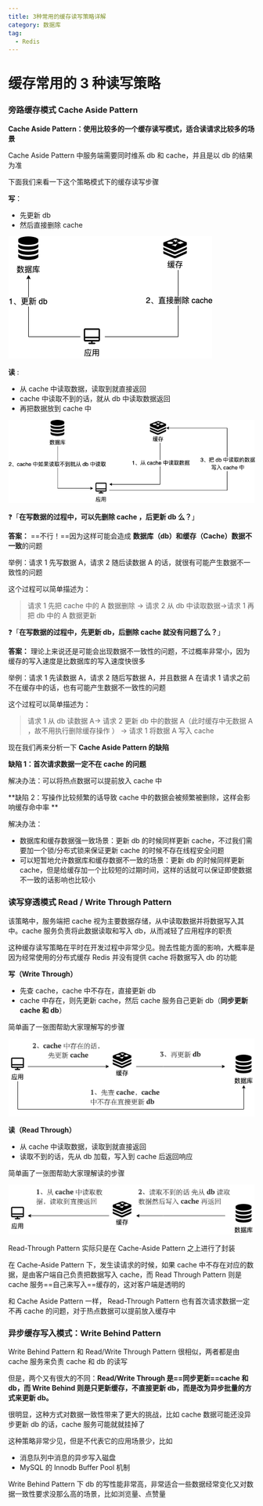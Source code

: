 ```yaml
---
title: 3种常用的缓存读写策略详解
category: 数据库
tag:
  - Redis
---
```


# 缓存常用的 3 种读写策略

### 旁路缓存模式 Cache Aside Pattern

**Cache Aside Pattern：使用比较多的一个缓存读写模式，适合读请求比较多的场景**

Cache Aside Pattern 中服务端需要同时维系 db 和 cache，并且是以 db 的结果为准

下面我们来看一下这个策略模式下的缓存读写步骤

**写**：

- 先更新 db
- 然后直接删除 cache 

![](assets/cache-aside-write.png)

**读** :

- 从 cache 中读取数据，读取到就直接返回
- cache 中读取不到的话，就从 db 中读取数据返回
- 再把数据放到 cache 中

![](assets/cache-aside-read.png)

❓「**在写数据的过程中，可以先删除 cache ，后更新 db 么？**」

**答案：** ==不行！==因为这样可能会造成 **数据库（db）和缓存（Cache）数据不一致**的问题

举例：请求 1 先写数据 A，请求 2 随后读数据 A 的话，就很有可能产生数据不一致性的问题

这个过程可以简单描述为：

> 请求 1 先把 cache 中的 A 数据删除 -> 请求 2 从 db 中读取数据->请求 1 再把 db 中的 A 数据更新

❓「**在写数据的过程中，先更新 db，后删除 cache 就没有问题了么？**」

**答案：** 理论上来说还是可能会出现数据不一致性的问题，不过概率非常小，因为缓存的写入速度是比数据库的写入速度快很多

举例：请求 1 先读数据 A，请求 2 随后写数据 A，并且数据 A 在请求 1 请求之前不在缓存中的话，也有可能产生数据不一致性的问题

这个过程可以简单描述为：

> 请求 1 从 db 读数据 A-> 请求 2 更新 db 中的数据 A（此时缓存中无数据 A ，故不用执行删除缓存操作 ） -> 请求 1 将数据 A 写入 cache

现在我们再来分析一下 **Cache Aside Pattern 的缺陷**

**缺陷 1：首次请求数据一定不在 cache 的问题**

解决办法：可以将热点数据可以提前放入 cache 中

**缺陷 2：写操作比较频繁的话导致 cache 中的数据会被频繁被删除，这样会影响缓存命中率 **

解决办法：

- 数据库和缓存数据强一致场景：更新 db 的时候同样更新 cache，不过我们需要加一个锁/分布式锁来保证更新 cache 的时候不存在线程安全问题
- 可以短暂地允许数据库和缓存数据不一致的场景：更新 db 的时候同样更新 cache，但是给缓存加一个比较短的过期时间，这样的话就可以保证即使数据不一致的话影响也比较小

### 读写穿透模式 Read / Write Through Pattern

该策略中，服务端把 cache 视为主要数据存储，从中读取数据并将数据写入其中。cache 服务负责将此数据读取和写入 db，从而减轻了应用程序的职责

这种缓存读写策略在平时在开发过程中非常少见。抛去性能方面的影响，大概率是因为经常使用的分布式缓存 Redis 并没有提供 cache 将数据写入 db 的功能

**写（Write Through）**

- 先查 cache，cache 中不存在，直接更新 db
- cache 中存在，则先更新 cache，然后 cache 服务自己更新 db（**同步更新 cache 和 db**）

简单画了一张图帮助大家理解写的步骤

![](assets/write-through.png)

**读（Read Through）**

- 从 cache 中读取数据，读取到就直接返回
- 读取不到的话，先从 db 加载，写入到 cache 后返回响应

简单画了一张图帮助大家理解读的步骤

![](assets/read-through.png)

Read-Through Pattern 实际只是在 Cache-Aside Pattern 之上进行了封装

在 Cache-Aside Pattern 下，发生读请求的时候，如果 cache 中不存在对应的数据，是由客户端自己负责把数据写入 cache，而 Read Through Pattern 则是 cache 服务==自己来写入==缓存的，这对客户端是透明的

和 Cache Aside Pattern 一样， Read-Through Pattern 也有首次请求数据一定不再 cache 的问题，对于热点数据可以提前放入缓存中

### 异步缓存写入模式：Write Behind Pattern

Write Behind Pattern 和 Read/Write Through Pattern 很相似，两者都是由 cache 服务来负责 cache 和 db 的读写

但是，两个又有很大的不同：**Read/Write Through 是==同步更新==cache 和 db，而 Write Behind 则是只更新缓存，不直接更新 db，而是改为异步批量的方式来更新 db。**

很明显，这种方式对数据一致性带来了更大的挑战，比如 cache 数据可能还没异步更新 db 的话，cache 服务可能就就挂掉了

这种策略非常少见，但是不代表它的应用场景少，比如

- 消息队列中消息的异步写入磁盘
- MySQL 的 Innodb Buffer Pool 机制

Write Behind Pattern 下 db 的写性能非常高，非常适合一些数据经常变化又对数据一致性要求没那么高的场景，比如浏览量、点赞量
